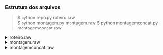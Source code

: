 ### Estrutura dos arquivos

> \$ python repo.py roteiro.raw \
> \$ python montagem.py montagem.raw
> \$ python montagemconcat.py montagemconcat.raw

<details>
<summary>roteiro.raw</summary>
composição das linhas:
<pre>[arquivo_principal] [link] [início] [fim] [descriçao do corte]</pre>
</details>

<details>

<summary>montagem.raw</summary>
Composição do corte:
<pre>
concat [nome do corte]
[
    [descrição/nome do corte]
    [descrição/nome do corte]
        ...
]
concat:text [nome do arquivo]
[
    [descrição/nome do corte]|[Texto sobre o vídeo]
    [descrição/nome do corte]|[Texto sobre o vídeo]
        ...
]
midnight [nome do arquivo]
[
    [descrição/nome do corte]
    [descrição/nome do corte]
        ...
]
array [nome do corte]
[
    [descrição/nome do corte]
    [descrição/nome do corte]
        ...
]
</pre>
</details>

<details>
<summary>montagemconcat.raw</summary>
<pre>[descrição do corte]|[descrição do corte]|[descrição do corte]</pre>
</details>